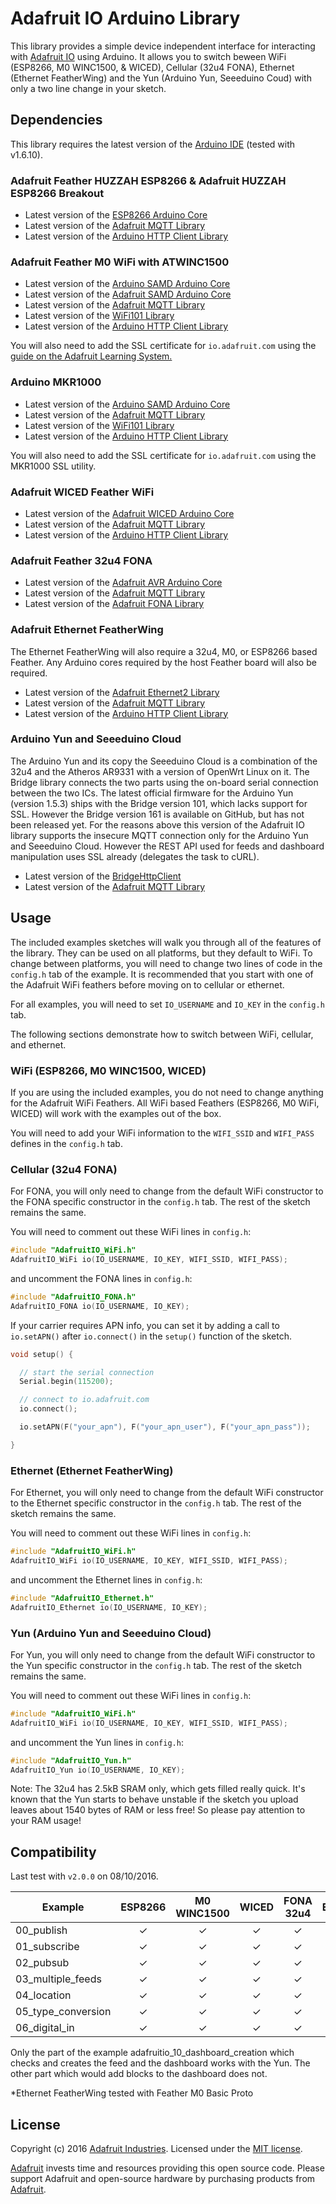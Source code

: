 # Adafruit IO Arduino Library

This library provides a simple device independent interface for interacting with [Adafruit IO](https://io.adafruit.com) using Arduino.
It allows you to switch beween WiFi (ESP8266, M0 WINC1500, & WICED), Cellular (32u4 FONA), Ethernet (Ethernet FeatherWing) and the Yun (Arduino Yun, Seeeduino Coud) with only a two line change in your sketch.

## Dependencies

This library requires the latest version of the [Arduino IDE](https://www.arduino.cc/en/Main/Software) (tested with v1.6.10).

### Adafruit Feather HUZZAH ESP8266 & Adafruit HUZZAH ESP8266 Breakout

* Latest version of the [ESP8266 Arduino Core](https://github.com/esp8266/Arduino#installing-with-boards-manager)
* Latest version of the [Adafruit MQTT Library](https://github.com/adafruit/Adafruit_MQTT_Library)
* Latest version of the [Arduino HTTP Client Library](https://github.com/arduino-libraries/ArduinoHttpClient)

### Adafruit Feather M0 WiFi with ATWINC1500

* Latest version of the [Arduino SAMD Arduino Core](https://github.com/arduino/ArduinoCore-samd)
* Latest version of the [Adafruit SAMD Arduino Core](https://github.com/adafruit/ArduinoCore-samd)
* Latest version of the [Adafruit MQTT Library](https://github.com/adafruit/Adafruit_MQTT_Library)
* Latest version of the [WiFi101 Library](https://github.com/arduino-libraries/WiFi101)
* Latest version of the [Arduino HTTP Client Library](https://github.com/arduino-libraries/ArduinoHttpClient)

You will also need to add the SSL certificate for `io.adafruit.com` using the [guide on the Adafruit Learning System.](https://learn.adafruit.com/adafruit-feather-m0-wifi-atwinc1500/updating-ssl-certificates)

### Arduino MKR1000

* Latest version of the [Arduino SAMD Arduino Core](https://github.com/arduino/ArduinoCore-samd)
* Latest version of the [Adafruit MQTT Library](https://github.com/adafruit/Adafruit_MQTT_Library)
* Latest version of the [WiFi101 Library](https://github.com/arduino-libraries/WiFi101)
* Latest version of the [Arduino HTTP Client Library](https://github.com/arduino-libraries/ArduinoHttpClient)

You will also need to add the SSL certificate for `io.adafruit.com` using the MKR1000 SSL utility.

### Adafruit WICED Feather WiFi

* Latest version of the [Adafruit WICED Arduino Core](https://github.com/adafruit/Adafruit_WICED_Arduino)
* Latest version of the [Adafruit MQTT Library](https://github.com/adafruit/Adafruit_MQTT_Library)
* Latest version of the [Arduino HTTP Client Library](https://github.com/arduino-libraries/ArduinoHttpClient)

### Adafruit Feather 32u4 FONA

* Latest version of the [Adafruit AVR Arduino Core](https://github.com/adafruit/Adafruit_Arduino_Boards)
* Latest version of the [Adafruit MQTT Library](https://github.com/adafruit/Adafruit_MQTT_Library)
* Latest version of the [Adafruit FONA Library](https://github.com/adafruit/Adafruit_FONA)

### Adafruit Ethernet FeatherWing

The Ethernet FeatherWing will also require a 32u4, M0, or ESP8266 based Feather. Any Arduino cores
required by the host Feather board will also be required.

* Latest version of the [Adafruit Ethernet2 Library](https://github.com/adafruit/Ethernet2)
* Latest version of the [Adafruit MQTT Library](https://github.com/adafruit/Adafruit_MQTT_Library)
* Latest version of the [Arduino HTTP Client Library](https://github.com/arduino-libraries/ArduinoHttpClient)

### Arduino Yun and Seeeduino Cloud

The Arduino Yun and its copy the Seeeduino Cloud is a combination of the 32u4 and the Atheros AR9331 with a version of OpenWrt Linux on it.
The Bridge library connects the two parts using the on-board serial connection between the two ICs.
The latest official firmware for the Arduino Yun (version 1.5.3) ships with the Bridge version 101, which lacks support for SSL. However the Bridge version 161 is available on GitHub, but has not been released yet.
For the reasons above this version of the Adafruit IO library supports the insecure MQTT connection only for the Arduino Yun and Seeeduino Cloud. However the REST API used for feeds and dashboard manipulation uses SSL already (delegates the task to cURL).

* Latest version of the [BridgeHttpClient](https://github.com/imrehorvath/BridgeHttpClient)
* Latest version of the [Adafruit MQTT Library](https://github.com/adafruit/Adafruit_MQTT_Library)

## Usage

The included examples sketches will walk you through all of the features of the library.
They can be used on all platforms, but they default to WiFi. To change between platforms,
you will need to change two lines of code in the `config.h` tab of the example.
It is recommended that you start with one of the Adafruit WiFi feathers before
moving on to cellular or ethernet.

For all examples, you will need to set `IO_USERNAME` and `IO_KEY` in the `config.h` tab.

The following sections demonstrate how to switch between WiFi, cellular, and ethernet.

### WiFi (ESP8266, M0 WINC1500, WICED)

If you are using the included examples, you do not need to change anything for the Adafruit WiFi Feathers.
All WiFi based Feathers (ESP8266, M0 WiFi, WICED) will work with the examples out of the box.

You will need to add your WiFi information to the `WIFI_SSID` and `WIFI_PASS` defines in the `config.h` tab.

### Cellular (32u4 FONA)

For FONA, you will only need to change from the default WiFi constructor to the FONA specific constructor in the `config.h` tab.
The rest of the sketch remains the same.

You will need to comment out these WiFi lines in `config.h`:

```ino
#include "AdafruitIO_WiFi.h"
AdafruitIO_WiFi io(IO_USERNAME, IO_KEY, WIFI_SSID, WIFI_PASS);
```
and uncomment the FONA lines in `config.h`:

```ino
#include "AdafruitIO_FONA.h"
AdafruitIO_FONA io(IO_USERNAME, IO_KEY);
```

If your carrier requires APN info, you can set it by adding a call to `io.setAPN()` after `io.connect()` in the `setup()` function of the sketch.

```ino
void setup() {

  // start the serial connection
  Serial.begin(115200);

  // connect to io.adafruit.com
  io.connect();

  io.setAPN(F("your_apn"), F("your_apn_user"), F("your_apn_pass"));

}
```

### Ethernet (Ethernet FeatherWing)

For Ethernet, you will only need to change from the default WiFi constructor to the Ethernet specific constructor in the `config.h` tab.
The rest of the sketch remains the same.

You will need to comment out these WiFi lines in `config.h`:

```ino
#include "AdafruitIO_WiFi.h"
AdafruitIO_WiFi io(IO_USERNAME, IO_KEY, WIFI_SSID, WIFI_PASS);
```

and uncomment the Ethernet lines in `config.h`:

```ino
#include "AdafruitIO_Ethernet.h"
AdafruitIO_Ethernet io(IO_USERNAME, IO_KEY);
```

### Yun (Arduino Yun and Seeeduino Cloud)

For Yun, you will only need to change from the default WiFi constructor to the Yun specific constructor in the `config.h` tab.
The rest of the sketch remains the same.

You will need to comment out these WiFi lines in `config.h`:

```ino
#include "AdafruitIO_WiFi.h"
AdafruitIO_WiFi io(IO_USERNAME, IO_KEY, WIFI_SSID, WIFI_PASS);
```

and uncomment the Yun lines in `config.h`:

```ino
#include "AdafruitIO_Yun.h"
AdafruitIO_Yun io(IO_USERNAME, IO_KEY);
```

Note: The 32u4 has 2.5kB SRAM only, which gets filled really quick. It's known that the Yun starts to behave unstable if the sketch you upload leaves about 1540 bytes of RAM or less free! So please pay attention to your RAM usage!

## Compatibility

Last test with `v2.0.0` on 08/10/2016.

Example            | ESP8266      | M0 WINC1500  | WICED       | FONA 32u4   | Ethernet*  | MKR1000    | Yun        |
------------------ | :----------: | :----------: | :---------: | :---------: | :--------: | :--------: | :--------: |
00_publish         |      ✓       |      ✓       |      ✓      |      ✓      |      ✓     |      ?     |      ✓     |
01_subscribe       |      ✓       |      ✓       |      ✓      |      ✓      |      ✓     |      ?     |      x     |
02_pubsub          |      ✓       |      ✓       |      ✓      |      ✓      |      ✓     |      ?     |      ✓     |
03_multiple_feeds  |      ✓       |      ✓       |      ✓      |      ✓      |      ✓     |      ?     |      ✓     |
04_location        |      ✓       |      ✓       |      ✓      |      ✓      |      ✓     |      ?     |      ✓     |
05_type_conversion |      ✓       |      ✓       |      ✓      |      ✓      |      ✓     |      ?     |      ✓     |
06_digital_in      |      ✓       |      ✓       |      ✓      |      ✓      |      ?     |      ?     |      ✓     |

Only the part of the example adafruitio_10_dashboard_creation which checks and creates the feed and the dashboard works with the Yun. The other part which would add blocks to the dashboard does not.

*Ethernet FeatherWing tested with Feather M0 Basic Proto

## License
Copyright (c) 2016 [Adafruit Industries](https://adafruit.com). Licensed under the [MIT license](/LICENSE?raw=true).

[Adafruit](https://adafruit.com) invests time and resources providing this open source code.
Please support Adafruit and open-source hardware by purchasing products from [Adafruit](https://adafruit.com).
